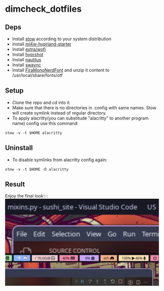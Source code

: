 # dimcheck_dotfiles

## Deps
- Install [stow](https://www.gnu.org/software/stow/) according to your system distribution
- Install [ml4w-hyprland-starter](https://github.com/mylinuxforwork/hyprland-starter)
- Install [extra/wofi](https://archlinux.org/packages/extra/x86_64/wofi/)
- Install [hyprshot](https://aur.archlinux.org/packages/hyprshot)
- Install [nautilus](https://archlinux.org/packages/extra/x86_64/nautilus/)
- Install [swaync](https://archlinux.org/packages/extra/x86_64/swaync/)
- Install [FiraMonoNerdFont](https://github.com/ryanoasis/nerd-fonts/releases/download/v3.3.0/FiraMono.zip) and unzip it content to /usr/local/share/fonts/otf

## Setup
- Clone the repo and cd into it.
- Make sure that there is no directories in .config with same names. Stow will create symlink instead of regular directory.
- To apply alacritty(you can substitude "alacritty" to another program name) config use this command:
 ```
 stow -v -t $HOME alacritty
 ```

## Uninstall
- To disable symlinks from alacritty config again:
 ```
 stow -v -t $HOME -D alacritty
 ```

## Result
Enjoy the final look✨:
![final-look](./example/final-look.jpg)
